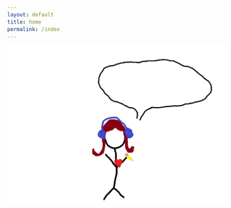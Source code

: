 ```yaml
---
layout: default
title: home
permalink: /index
---
```

<head>
<link rel="preconnect" href="https://fonts.googleapis.com">
<link rel="preconnect" href="https://fonts.gstatic.com" crossorigin>
<link href="https://fonts.googleapis.com/css2?family=Jersey+20&display=swap" rel="stylesheet">
<link rel="stylesheet" href="homepage.css">
</head>

<script src="static/homepage.js"></script>


<body>
    <div id = "fiona">
    <img id = "fiona-gif" src="images/fiona.gif"> 
    <div id = "bubble"> 
         <p id="speechbubble-text">  </p>
    </div>
    <a href = "/about" id = "heart"> </a>
    <a href =  "/index" id = "music">   </a>
    <a href = "/projects" id = "pencil">  </a>
    </div>


</body>
    